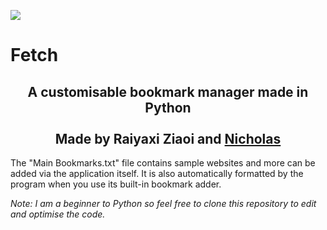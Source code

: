 <img src="https://i.imgur.com/lRzzpEU.png"></img>

# Fetch

<div align="center"><h2>
A customisable bookmark manager made in Python <br/><br/>Made by Raiyaxi Ziaoi and <a href="https://github.com/28add11">Nicholas</a>
</h2></div>

The "Main Bookmarks.txt" file contains sample websites and more can be added via the application itself. It is also automatically formatted by the program when you use its built-in bookmark adder.

<i>
    Note: I am a beginner to Python so feel free to clone this repository to edit and optimise the code.
</i>
